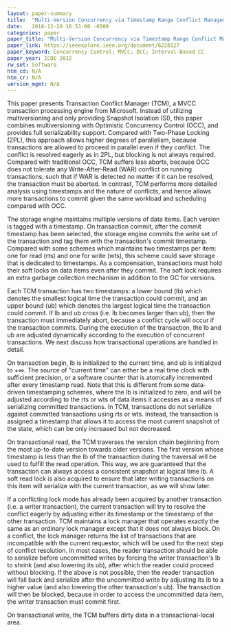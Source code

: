 ```yaml
---
layout: paper-summary
title:  "Multi-Version Concurrency via Timestamp Range Conflict Management"
date:   2018-12-20 16:53:00 -0500
categories: paper
paper_title: "Multi-Version Concurrency via Timestamp Range Conflict Management"
paper_link: https://ieeexplore.ieee.org/document/6228127
paper_keyword: Concurrency Control; MVCC; OCC; Interval-Based CC
paper_year: ICDE 2012
rw_set: Software
htm_cd: N/A
htm_cr: N/A
version_mgmt: N/A
---
```


This paper presents Transaction Conflict Manager (TCM), a MVCC transaction processing engine from Microsoft. 
Instead of utilizing multiversioning and only providing Snapshot Isolation (SI), this paper combines multiversioning 
with Optimistic Concurrency Control (OCC), and provides full serializability support. Compared with Two-Phase Locking (2PL), 
this approach allows higher degrees of parallelism, because transactions are allowed to proceed in parallel even if they conflict. 
The conflict is resolved eagerly as in 2PL, but blocking is not always required. Compared with traditional OCC, TCM 
suffers less aborts, because OCC does not tolerate any Write-After-Read (WAR) conflict on running transactions, such that
if WAR is detected no matter if it can be resolved, the transaction must be aborted. In contrast, TCM performs more detailed 
analysis using timestamps and the nature of conflicts, and hence allows more transactions to commit given the same workload
and scheduling compared with OCC.

The storage engine maintains multiple versions of data items. Each version is tagged with a timestamp. On transaction
commit, after the commit timestamp has been selected, the storage engine commits the write set of the transaction and 
tag them with the transaction's commit timestamp. Compared with some schemes which maintains two timestamps per item: 
one for read (rts) and one for write (wts), this scheme could save storage that is dedicated to timestamps. As a compensation,
transactions must hold their soft locks on data items even after they commit. The soft lock requires an extra garbage collection
mechanism in addition to the GC for versions.

Each TCM transaction has two timestamps: a lower bound (lb) which denotes the smallest logical time the transaction could commit,
and an upper bound (ub) which denotes the largest logical time the transaction could commit. If lb and ub cross (i.e. lb becomes 
larger than ub), then the transaction must immediately abort, because a conflict cycle will occur if the transaction commits. 
During the execution of the transaction, the lb and ub are adjusted dynamically according to the execution of concurrent 
transactions. We next discuss how transactional operations are handled in detail.

On transaction begin, lb is initialized to the current time, and ub is initialized to +&infin;. The source of "current time"
can either be a real time clock with sufficient precision, or a software counter that is atomically incremented after every
timestamp read. Note that this is different from some data-driven timestamping schemes, where the lb is initialized to 
zero, and will be adjusted according to the rts or wts of data items it accesses as a means of serializing committed 
transactions. In TCM, transactions do not serialize against committed transactions using rts or wts. Instead, the transaction
is assigned a timestamp that allows it to access the most current snapshot of the state, which can be only increased but 
not decreased. 

On transactional read, the TCM traverses the version chain beginning from the most up-to-date version towards older versions. 
The first version whose timestamp is less than the lb of the transaction during the traversal will be used to fulfill the read
operation. This way, we are guaranteed that the transaction can always access a consistent snapshot at logical time lb.
A soft read lock is also acquired to ensure that later writing transactions on this item will serialize with the current transaction,
as we will show later. 

If a conflicting lock mode has already been acquired by another transaction (i.e. a writer transaction), the current transaction
will try to resolve the conflict eagerly by adjusting either its timestamp or the timestamp of the other transaction. 
TCM maintains a lock manager that operates exactly the same as an ordinary lock manager except that it does not always block.
On a conflict, the lock manager returns the list of transactions that are incompatible with the current requestor, which 
will be used for the next step of conflict resolution. In most cases, the reader transaction should be able to serialize before 
uncommitted writes by forcing the writer transaction's lb to shrink (and also lowering its ub), after which the reader could 
proceed without blocking. If the above is not possible, then the reader transaction will fall back and serialize after the 
uncommitted write by adjusting its lb to a higher value (and also lowering the other transaction's ub). The transaction
will then be blocked, because in order to access the uncommitted data item, the writer transaction must commit first.


On transactional write, the TCM buffers dirty data in a transactional-local area. 